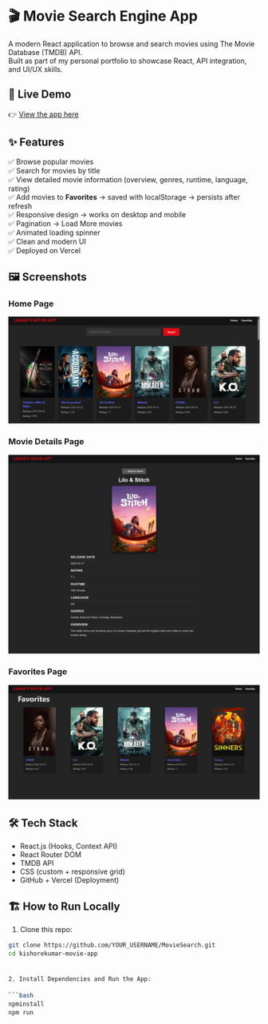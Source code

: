 # 🎬 Movie Search Engine App

A modern React application to browse and search movies using The Movie Database (TMDB) API.  
Built as part of my personal portfolio to showcase React, API integration, and UI/UX skills.

## 🚀 Live Demo

👉 [View the app here](https://movie-search-theta-lemon.vercel.app/)

## ✨ Features

✅ Browse popular movies  
✅ Search for movies by title  
✅ View detailed movie information (overview, genres, runtime, language, rating)  
✅ Add movies to **Favorites** → saved with localStorage → persists after refresh  
✅ Responsive design → works on desktop and mobile  
✅ Pagination → Load More movies  
✅ Animated loading spinner  
✅ Clean and modern UI  
✅ Deployed on Vercel

## 🖼️ Screenshots

### Home Page

![Home Page](screenshot-home.png)

### Movie Details Page

![Movie Details](screenshot-details.png)

### Favorites Page

![Favorites](screenshot-favorites.png)

## 🛠️ Tech Stack

- React.js (Hooks, Context API)
- React Router DOM
- TMDB API
- CSS (custom + responsive grid)
- GitHub + Vercel (Deployment)

## 🏗️ How to Run Locally

1. Clone this repo:

````bash
git clone https://github.com/YOUR_USERNAME/MovieSearch.git
cd kishorekumar-movie-app


2. Install Dependencies and Run the App:

```bash
npminstall
npm run
````
